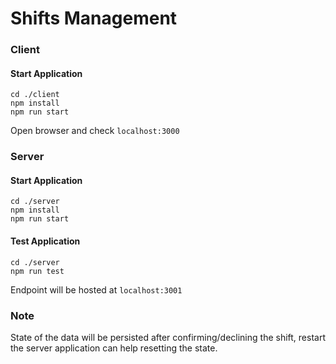 # Shifts Management

### Client 

#### Start Application
```
cd ./client
npm install
npm run start
```

Open browser and check `localhost:3000`

### Server

#### Start Application
```
cd ./server
npm install
npm run start
```

#### Test Application
```
cd ./server
npm run test
```

Endpoint will be hosted at `localhost:3001`

### Note
State of the data will be persisted after confirming/declining the shift, 
restart the server application can help resetting the state.